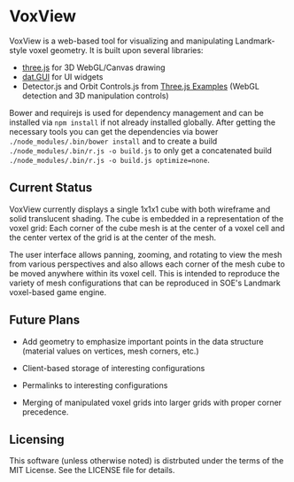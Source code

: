 # VoxView

VoxView is a web-based tool for visualizing and manipulating
Landmark-style voxel geometry. It is built upon several libraries:

* [three.js](http://threejs.org/) for 3D WebGL/Canvas drawing
* [dat.GUI](https://code.google.com/p/dat-gui/) for UI widgets
* Detector.js and Orbit Controls.js from [Three.js Examples](https://github.com/stemkoski/stemkoski.github.com) (WebGL detection and 3D manipulation controls)

Bower and requirejs is used for dependency management and can be
installed via `npm install` if not already installed globally. After
getting the necessary tools you can get the dependencies via bower
`./node_modules/.bin/bower install` and to create a build
`./node_modules/.bin/r.js -o build.js` to only get a concatenated build
`./node_modules/.bin/r.js -o build.js optimize=none`.

## Current Status

VoxView currently displays a single 1x1x1 cube with both wireframe and
solid translucent shading. The cube is embedded in a representation of
the voxel grid: Each corner of the cube mesh is at the center of a
voxel cell and the center vertex of the grid is at the center of the
mesh.

The user interface allows panning, zooming, and rotating to view the
mesh from various perspectives and also allows each corner of the mesh
cube to be moved anywhere within its voxel cell. This is intended to
reproduce the variety of mesh configurations that can be reproduced in
SOE's Landmark voxel-based game engine.

## Future Plans

* Add geometry to emphasize important points in the data structure
  (material values on vertices, mesh corners, etc.)

* Client-based storage of interesting configurations

* Permalinks to interesting configurations

* Merging of manipulated voxel grids into larger grids with proper
  corner precedence.
  
## Licensing

This software (unless otherwise noted) is distrbuted under the terms
of the MIT License. See the LICENSE file for details.
